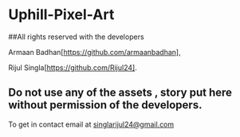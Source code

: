 # Uphill-Pixel-Art

##All rights reserved with the developers 

Armaan Badhan[https://github.com/armaanbadhan],

Rijul Singla[https://github.com/Rijul24].
            
## Do not use any of the assets , story put here without permission of the developers.

To get in contact email at  singlarijul24@gmail.com
